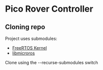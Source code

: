 # Pico Rover Controller 

## Cloning repo
Project uses submodules:
+ [FreeRTOS Kernel](https://github.com/FreeRTOS/FreeRTOS-Kernel)
+ [libmicroros](https://github.com/micro-ROS/micro_ros_raspberrypi_pico_sdk)

Clone using the --recurse-submodules switch



